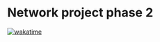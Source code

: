 # Network project phase 2

[![wakatime](https://wakatime.com/badge/user/e3d72f0b-1333-4a21-9b3e-7c151fecbe2c/project/018c81b5-f1c6-453c-8118-abb38f234c7f.svg)](https://wakatime.com/badge/user/e3d72f0b-1333-4a21-9b3e-7c151fecbe2c/project/018c81b5-f1c6-453c-8118-abb38f234c7f)
